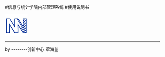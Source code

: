 #信息与统计学院内部管理系统
#使用说明书



![](/assets/chapter1/main/logo.png)




----
<div class="div-author">
    by --------创新中心 覃海奎
</div>